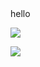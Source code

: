 <div>
  hello
<p><a href="https://discord.gg/zvvasbc"><img src="https://discordapp.com/api/guilds/631072660872495104/widget.png?"></a></p>
  
  <p><a href="https://discord.gg/zvvasbc"><img src="https://discordapp.com/api/guilds/631072660872495104/widget.png?style=banner1"></a></p>
</div>
